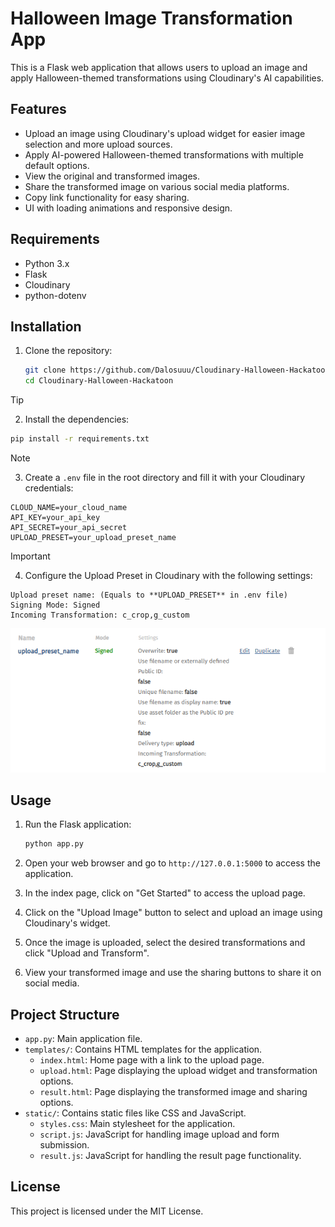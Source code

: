 # Halloween Image Transformation App

This is a Flask web application that allows users to upload an image and apply Halloween-themed transformations using Cloudinary's AI capabilities.

## Features

- Upload an image using Cloudinary's upload widget for easier image selection and more upload sources.
- Apply AI-powered Halloween-themed transformations with multiple default options.
- View the original and transformed images.
- Share the transformed image on various social media platforms.
- Copy link functionality for easy sharing.
- UI with loading animations and responsive design.

## Requirements

- Python 3.x
- Flask
- Cloudinary
- python-dotenv

## Installation

1. Clone the repository:

   ```bash
   git clone https://github.com/Dalosuuu/Cloudinary-Halloween-Hackatoon.git
   cd Cloudinary-Halloween-Hackatoon
   ```
>[!TIP]
>2. Install the dependencies:

   ```bash
   pip install -r requirements.txt
   ```

>[!NOTE]
>3. Create a `.env` file in the root directory and fill it with your Cloudinary credentials:

   ```
   CLOUD_NAME=your_cloud_name
   API_KEY=your_api_key
   API_SECRET=your_api_secret
   UPLOAD_PRESET=your_upload_preset_name
   ```

>[!IMPORTANT]
>4. Configure the Upload Preset in Cloudinary with the following settings:

   ```
   Upload preset name: (Equals to **UPLOAD_PRESET** in .env file)
   Signing Mode: Signed
   Incoming Transformation: c_crop,g_custom
   ```
   ![Upload Preset Settings](/RdmeImages/upload_preset_settings.png)

## Usage

1. Run the Flask application:

   ```bash
   python app.py
   ```

2. Open your web browser and go to `http://127.0.0.1:5000` to access the application.

3. In the index page, click on "Get Started" to access the upload page.

4. Click on the "Upload Image" button to select and upload an image using Cloudinary's widget.

5. Once the image is uploaded, select the desired transformations and click "Upload and Transform".

6. View your transformed image and use the sharing buttons to share it on social media.

## Project Structure

- `app.py`: Main application file.
- `templates/`: Contains HTML templates for the application.
  - `index.html`: Home page with a link to the upload page.
  - `upload.html`: Page displaying the upload widget and transformation options.
  - `result.html`: Page displaying the transformed image and sharing options.
- `static/`: Contains static files like CSS and JavaScript.
  - `styles.css`: Main stylesheet for the application.
  - `script.js`: JavaScript for handling image upload and form submission.
  - `result.js`: JavaScript for handling the result page functionality.


## License

This project is licensed under the MIT License.
